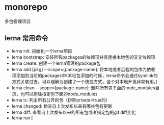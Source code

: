 # monorepo
多包管理项目

## lerna 常用命令
- lerna init: 初始化一个lerna项目
- lerna bootstrap: 安装所有packages的依赖项并且连接本地包的交叉依赖项
- lerna create: 创建一个lerna管理的package包
- lerna add [pkg] --scope=[package-name]: 将本地或者远程的包作为依赖项添加到当前的packages中(本地包添加的时候，lerna命令会通过symlink的方式关联过去，可以理解为创建了一个快捷方式，这个对本地开发非常有用。)
- lerna clean --scope=[package-name]: 删除所有包下面的node_modules目录，也可以删除指定包下面的node_modules
- lerna ls: 列出所有公开的包（排除private=true的）
- lerna changed: 检查自上次发布以来有哪些包有更新
- lerna diff: 查看自上次发布以来的所有包或者指定包的git diff变化
- lerna run [<script>]: 在包含该脚本命令的每个package内部执行npm script脚本命令,也可以指定在某个package下执行
- lerna exec xxx: 在每个包中执行任意命令，也可以指定在某个package下执行
- lerna link: 将相互依赖的所有包Symlink链接在一起(单独软链某个<package>: lerna exec --scope=@sfe/service npm link)
- lerna version: 相关版本信息
- lerna publish: 发布需要发布的包
- lerna bootstrap --hoist: 如果安装包里面有多个基础依赖包，可以使用 —hoist 方式来提升安装性能(提升到根目录)
- lerna publish --dist-tag dist: 某些发布的情况，开发者需要指定安装包版本，或者指定子目录发布。(指定dist目录为发布目录)

## npm 常用命令
- npm view/info packagename 查看包对应信息

## package.json
- files: ['指定上传文件'], 默认上传所有文件, 可以指定发布到npm的文件, 默认: package.json + README.md + ['指定文件/dist']
- main: dist/index.cjs.js, 默认入口文件, 非es模块化方式导入时的文件
- module: dist/index.es.js, es模块化导入时的文件
- types: dist/index.d.ts, 声明文件导入地址

## tsconfig.json
- tsc --init, 初始化一个tsconfig.json文件